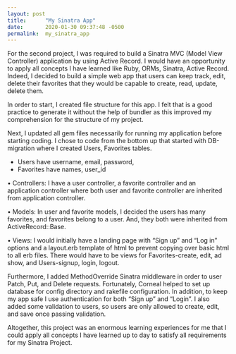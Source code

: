 ```yaml
---
layout: post
title:      "My Sinatra App"
date:       2020-01-30 09:37:48 -0500
permalink:  my_sinatra_app
---
```


For the second project, I was required to build a Sinatra MVC (Model View Controller) 
application by using Active Record. I would have an opportunity to apply all concepts I have learned like Ruby, ORMs, Sinatra, Active Record.  Indeed, I decided to build a simple web app that users can keep track, edit, delete their favorites that they would be capable to create, read, update, delete them. 

In order to start, I created file structure for this app. I felt that is a good practice to generate it without the help of bundler as this improved my comprehension for the structure of my project.



Next, I updated all gem files necessarily for running my application before starting coding. I chose to code from the bottom up that started with DB-migration where I created Users, Favorites tables.  
* Users have username, email, password,
* Favorites have names, user_id 


•	Controllers: I have a user controller, a favorite controller and an application controller where both user and favorite controller are inherited from application controller. 

•	Models: In user and favorite models, I decided the users has many favorites, and favorites belong to a user. And, they both were inherited from ActiveRecord::Base.

•	Views: I would initially have a landing page with “Sign up” and “Log in” options and a layout.erb template of html to prevent copying over basic html to all erb files.  There would have to be views for Favorites-create, edit, ad show, and Users-signup, login, logout. 



Furthermore, I added  MethodOverride Sinatra middleware in order to user Patch, Put, and Delete requests.   Fortunately, Corneal helped to set up database for config directory and rakefile configuration.  In addition, to keep my app safe I use authentication for both “Sign up” and “Login”.  I also added some validation to users, so users are only allowed to create, edit, and save once passing validation. 

Altogether, this project was an enormous learning experiences for me that I could apply all concepts I have learned up to day to satisfy all requirements for my Sinatra Project.


